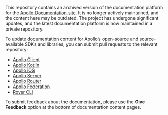 This repository contains an archived version of the documentation platform for the [Apollo Documentation site](https://www.apollographql.com/docs/). It is no longer actively maintained, and the content here may be outdated. The project has undergone significant updates, and the latest documentation platform is now maintained in a private repository.

To update documentation content for Apollo’s open-source and source-available SDKs and libraries, you can submit pull requests to the relevant repository:

- [Apollo Client](https://github.com/apollographql/apollo-client)
- [Apollo Kotlin](https://github.com/apollographql/apollo-kotlin)
- [Apollo iOS](https://github.com/apollographql/apollo-ios)
- [Apollo Server](https://github.com/apollographql/apollo-server)
- [Apollo Router](https://github.com/apollographql/router)
- [Apollo Federation](https://github.com/apollographql/federation)
- [Rover CLI](https://github.com/apollographql/rover)

To submit feedback about the documentation, please use the **Give Feedback** option at the bottom of documentation content pages.